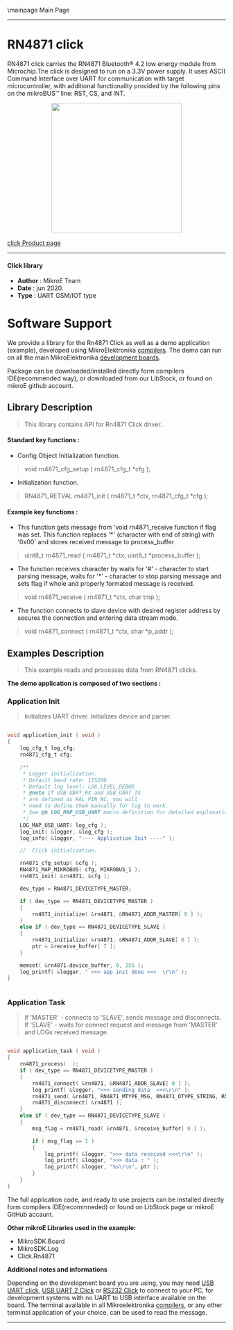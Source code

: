 \mainpage Main Page
 
---
# RN4871 click

RN4871 click carries the RN4871 Bluetooth® 4.2 low energy module from Microchip.The click is designed to run on a 3.3V power supply. It uses ASCII Command Interface over UART for communication with target microcontroller, with additional functionality provided by the following pins on the mikroBUS™ line: RST, CS, and INT.

<p align="center">
  <img src="https://download.mikroe.com/images/click_for_ide/rn4871_click.png" height=300px>
</p>

[click Product page](https://www.mikroe.com/rn4871-click)

---


#### Click library 

- **Author**        : MikroE Team
- **Date**          : jun 2020.
- **Type**          : UART GSM/IOT type


# Software Support

We provide a library for the Rn4871 Click 
as well as a demo application (example), developed using MikroElektronika 
[compilers](https://shop.mikroe.com/compilers). 
The demo can run on all the main MikroElektronika [development boards](https://shop.mikroe.com/development-boards).

Package can be downloaded/installed directly form compilers IDE(recommended way), or downloaded from our LibStock, or found on mikroE github account. 

## Library Description

> This library contains API for Rn4871 Click driver.

#### Standard key functions :

- Config Object Initialization function.
> void rn4871_cfg_setup ( rn4871_cfg_t *cfg ); 
 
- Initialization function.
> RN4871_RETVAL rn4871_init ( rn4871_t *ctx, rn4871_cfg_t *cfg );


#### Example key functions :

- This function gets message from 'void rn4871_receive function if flag was set. This function replaces '*' (character with end of string) with '0x00' and stores received message to process_buffer
> uint8_t rn4871_read ( rn4871_t *ctx, uint8_t *process_buffer );
 
- The function receives character by waits for '#' - character to start parsing message, waits for '*' - character to stop parsing message and sets flag if whole and properly formated message is received.
> void rn4871_receive ( rn4871_t *ctx, char tmp );

- The function connects to slave device with desired register address by secures the connection and entering data stream mode.
> void rn4871_connect ( rn4871_t *ctx, char *p_addr );

## Examples Description

> This example reads and processes data from RN4871 clicks.

**The demo application is composed of two sections :**

### Application Init 

> Initializes UART driver. Initializes device and parser.

```c

void application_init ( void )
{
    log_cfg_t log_cfg;
    rn4871_cfg_t cfg;

    /** 
     * Logger initialization.
     * Default baud rate: 115200
     * Default log level: LOG_LEVEL_DEBUG
     * @note If USB_UART_RX and USB_UART_TX 
     * are defined as HAL_PIN_NC, you will 
     * need to define them manually for log to work. 
     * See @b LOG_MAP_USB_UART macro definition for detailed explanation.
     */
    LOG_MAP_USB_UART( log_cfg );
    log_init( &logger, &log_cfg );
    log_info( &logger, "---- Application Init ----" );

    //  Click initialization.

    rn4871_cfg_setup( &cfg );
    RN4871_MAP_MIKROBUS( cfg, MIKROBUS_1 );
    rn4871_init( &rn4871, &cfg );

    dev_type = RN4871_DEVICETYPE_MASTER;

    if ( dev_type == RN4871_DEVICETYPE_MASTER )
    {
        rn4871_initialize( &rn4871, &RN4871_ADDR_MASTER[ 0 ] );
    }
    else if ( dev_type == RN4871_DEVICETYPE_SLAVE )
    {
        rn4871_initialize( &rn4871, &RN4871_ADDR_SLAVE[ 0 ] );
        ptr = &receive_buffer[ 7 ];
    }

    memset( &rn4871.device_buffer, 0, 255 );
    log_printf( &logger, " >>> app init done <<<  \r\n" );
}
  
```

### Application Task

> If 'MASTER' - connects to 'SLAVE', sends message and disconnects. If 'SLAVE' - waits for connect request 
> and message from 'MASTER' and LOGs received message.

```c

void application_task ( void )
{
    rn4871_process(  );
    if ( dev_type == RN4871_DEVICETYPE_MASTER )
    {
        rn4871_connect( &rn4871, &RN4871_ADDR_SLAVE[ 0 ] );
        log_printf( &logger, ">>> sending data  <<<\r\n" );
        rn4871_send( &rn4871, RN4871_MTYPE_MSG, RN4871_DTYPE_STRING, RN4871_ID_MASTER, &message_payload[ 0 ] );
        rn4871_disconnect( &rn4871 );
    }
    else if ( dev_type == RN4871_DEVICETYPE_SLAVE )
    {
        msg_flag = rn4871_read( &rn4871, &receive_buffer[ 0 ] );

        if ( msg_flag == 1 )
        {
            log_printf( &logger, ">>> data received <<<\r\n" );
            log_printf( &logger, ">>> data : " );
            log_printf( &logger, "%s\r\n", ptr );     
        }
    }
}  

```

The full application code, and ready to use projects can be  installed directly form compilers IDE(recommneded) or found on LibStock page or mikroE GitHub accaunt.

**Other mikroE Libraries used in the example:** 

- MikroSDK.Board
- MikroSDK.Log
- Click.Rn4871

**Additional notes and informations**

Depending on the development board you are using, you may need 
[USB UART click](https://shop.mikroe.com/usb-uart-click), 
[USB UART 2 Click](https://shop.mikroe.com/usb-uart-2-click) or 
[RS232 Click](https://shop.mikroe.com/rs232-click) to connect to your PC, for 
development systems with no UART to USB interface available on the board. The 
terminal available in all Mikroelektronika 
[compilers](https://shop.mikroe.com/compilers), or any other terminal application 
of your choice, can be used to read the message.



---
